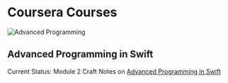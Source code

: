 # Coursera Courses
![Advanced Programming](https://raw.githubusercontent.com/oliver0828-dev/Coursera_Courses/Advanced_Programming_Swift/as.png)
## Advanced Programming in Swift 
Current Status: Module 2
Craft Notes on [Advanced Programming in Swift](https://olivergpark.craft.me/N6WHa2pvt4n79E)
